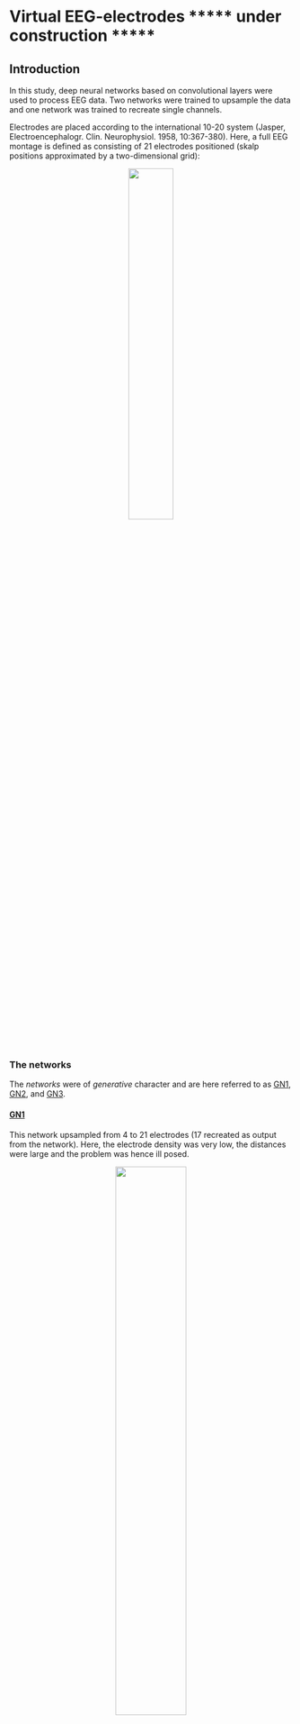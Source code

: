# Virtual EEG-electrodes ***** under construction *****

## Introduction

In this study, deep neural networks based on convolutional layers were used to process EEG data. Two networks were trained to upsample the data and one network was trained to recreate single channels.

Electrodes are placed according to the international 10-20 system (Jasper, Electroencephalogr. Clin. Neurophysiol. 1958, 10:367-380). Here, a full EEG montage is defined  as consisting of 21 electrodes positioned (skalp positions approximated by a two-dimensional grid):

<p align="center">
<img src="https://github.com/Svanteberg/Virtual-EEG-electrodes/blob/master/images/10-20.png" width="40%">
</p>

### The networks

The *networks* were of *generative* character and are here referred to as [GN1](https://github.com/Svanteberg/Virtual-EEG-electrodes/tree/master/GN1), [GN2](https://github.com/Svanteberg/Virtual-EEG-electrodes/tree/master/GN2), and [GN3](https://github.com/Svanteberg/Virtual-EEG-electrodes/tree/master/GN3).

#### [GN1](https://github.com/Svanteberg/Virtual-EEG-electrodes/tree/master/GN1)

This network upsampled from 4 to 21 electrodes (17 recreated as output from the network). Here, the electrode density was very low, the distances were large and the problem was hence ill posed.

<p align="center">
<img src="https://github.com/Svanteberg/Virtual-EEG-electrodes/blob/master/images/10-20_4-17.png" width="50%">
</p>

#### [GN2](https://github.com/Svanteberg/Virtual-EEG-electrodes/tree/master/GN2)

This network upsampled from 14 to 21 electrodes (7 recreated as output from the network). For this case, the electrode density was higher, the electrodes had an even distribution and the recreated values lay within a field of known values (in reality, the density decreases in radial direction due to the spherical geometry). The conditions for finding a solution for the problem was thus more favorable.

<p align="center">
<img src="https://github.com/Svanteberg/Virtual-EEG-electrodes/blob/master/images/10-20_14-7.png" width="50%">
</p>

#### [GN3](https://github.com/Svanteberg/Virtual-EEG-electrodes/tree/master/GN3)

This network recreated the value of any one blocked channel. The signal of the blocked channel was replaced by low amplitude white noise. In addition to recreating the signal, the network therefore also had to learn to detect which channel was missing.

<p align="center">
<img src="https://github.com/Svanteberg/Virtual-EEG-electrodes/blob/master/images/movie_gn3.gif" width="50%">
</p>

An example of the training progression for GN1 of the first 0 to 200 examples is given below. The original signal is in red and the recreated is in blue.

<img src="https://github.com/Svanteberg/Virtual-EEG-electrodes/blob/master/images/movie.gif" width="110%">

---

## Installing software and running scripts

Blue font in the text indicate link to directory or script.

### Directories

The directory [GN1](https://github.com/Svanteberg/Virtual-EEG-electrodes/tree/master/GN1) contain the files:

   [gn1.py](https://github.com/Svanteberg/Virtual-EEG-electrodes/tree/master/GN1/gn1.py)

   [gn1_generate_from_model.py](https://github.com/Svanteberg/Virtual-EEG-electrodes/tree/master/GN1/gn1_generate_from_model.py)

   [gn1_generate_from_pretrained.py](https://github.com/Svanteberg/Virtual-EEG-electrodes/tree/master/GN1/gn1_generate_from_pretrained.py)

   [gn1_gui.py](https://github.com/Svanteberg/Virtual-EEG-electrodes/tree/master/GN1/gn1_gui.py)

   [gn1_weights.h5](https://github.com/Svanteberg/Virtual-EEG-electrodes/tree/master/GN1/gn1_weights.h5)

   [plot_eeg_gn1.py](https://github.com/Svanteberg/Virtual-EEG-electrodes/tree/master/GN1/plot_eeg_gn1.py).

The directory [GN2](https://github.com/Svanteberg/Virtual-EEG-electrodes/tree/master/GN2) contain the files:

   [gn2.py](https://github.com/Svanteberg/Virtual-EEG-electrodes/tree/master/GN2/gn2.py)

   [gn2_gui.py](https://github.com/Svanteberg/Virtual-EEG-electrodes/tree/master/GN2/gn2_gui.py)

   [gn2_weights.h5](https://github.com/Svanteberg/Virtual-EEG-electrodes/tree/master/GN2/gn2_weights.h5)

   [plot_eeg_gn2.py](https://github.com/Svanteberg/Virtual-EEG-electrodes/tree/master/GN2/plot_eeg_gn2.py).

The directory [GN3](https://github.com/Svanteberg/Virtual-EEG-electrodes/tree/master/GN3) contain the files:

   [gn3.py](https://github.com/Svanteberg/Virtual-EEG-electrodes/tree/master/GN3/gn3.py)

   [gn3_gui.py](https://github.com/Svanteberg/Virtual-EEG-electrodes/tree/master/GN3/gn3_gui.py)

   [gn3_weights.h5](https://github.com/Svanteberg/Virtual-EEG-electrodes/tree/master/GN3/gn3_weights.h5)

   [plot_eeg_gn3.py](https://github.com/Svanteberg/Virtual-EEG-electrodes/tree/master/GN3/plot_eeg_gn3.py).

The files `gn1.py`, `gn2.py`, and `gn3.py` are simpler versions for training the respective networks.

The files `gn1_gui.py`, `gn2_gui.py`, and `gn3_gui.py` are GUI versions that shows the training progression and intermittently shows EEG examples.

The files `gn1_weight.h5`, `gn2_weights.h5`, and `gn3_weight.h5` contain weights of networks trained on real EEG data.

The files `plot_eeg_gn1.py`, `plot_eeg_gn2.py`, and `plot_eeg_gn3.py` are simple GUIs for visualizing the resulting generated data and compare it to the original EEG. 

For the GN1 network, a script for generating data from a model that you have trained is provided in the file `gn1_generate_from_model.py` and the file `gn1_generate_from_pretrained.py` will create the model using the provided weights `gn1_weights.h5` and generate data. 

### Setting up Anaconda environment

The following instructions have been written for Linux. It is assumed that a computer with working installed (nVidia) graphics card and drivers are used.

To use / train the networks, first install Anaconda, https://www.anaconda.com/products/individual

```
    wget https://repo.anaconda.com/archive/Anaconda3-2020.07-Linux-x86_64.sh
    chmod +x Anaconda3-2020.07-Linux-x86_64.sh
    ./Anaconda3-2020.07-Linux-x86_64.sh
```


Then create an Anaconda environment from one of the available environment files

```
    conda env create -f environment_1.yml
```

Activate the environment you just created

```
    conda activate eeg1
```

### Data

Choose one of the options:

   1. Setup your EEG data according to the proposed organization (see *Data organization*, below).
   2. Download a small sample of available [artificial data](https://github.com/Svanteberg/Virtual-EEG-electrodes/tree/master/Artificial_EEG_for_testing_scripts/data).
   3. Create some artificial data using the available [script](https://github.com/Svanteberg/Virtual-EEG-electrodes/blob/master/Artificial_EEG_for_testing_scripts/art_eeg.py):

 ```
    python3.7 art_eeg.py
 ```
### Train network

To train a network of type GN1, run

```
    python3.7 gn1.py
```

### Use a trained network for generating new artificial data

To use a model, that you have trained, on new EEG data, find the path of the model you would like to use, and modify the script `gn1_generate_from_model.py` to use this path for loading the model. Then run the script

```
    python3.7 gn1_generate_from_model.py
```

To instead use a pre-trained network of type GN1 on new EEG data, the file `gn1_weights.h5` will have to be downloaded into a folder named *models*. Then run

```
    python3.7 gn1_generate_from_pretrained.py
```

### Visualizing data

To visualize the generated data, and to compare it to the original EEG data, run

 ```
    python3.7 plot_eeg_gn1.py
 ```

This will open a GUI. Use the 'Open directory' button to navigate in the *results* folder to find the EEG data you want to visualize.

<p align="center">
<img src="https://github.com/Svanteberg/Virtual-EEG-electrodes/blob/master/images/eeg_gui_results_screenshot.png" width="50%">
</p>

The available weights are from networks trained on real EEG data. It is possible to use a network with these weights applied to the artificial data but with mixed results. The network will mainly have problem with examples having random signals and/or signals with limited spatial distributions.

---

## Data

The EEG data from the published database created at the Temple University Hospital (TUH), Philadelphia (Obeid & Picone, Frontiers of neuroscience 2016, 10:1-5) was used for this study. The TUH EEG Corpus (v1.1.0) with average reference was used (downloaded during 17-21 January 2019).

The Python library ‘pyEDFlib’ (Nahrstaedt & Lee-Messer, https://github.com/holgern/pyedflib) was used to extract EEG data. A total of 11,163 recordings (roughly 5,144 hours, from 1,385 subjects) with duration > 300 seconds and sampled at 256 Hz was extracted from the data set. The data was bandpass filtered between 0.3 Hz and 40 Hz using second-degree Butterworth filters. A 60 Hz notch filter was used to remove residual AC-noise. Filtering was applied with zero phase shift.

### Data organization

*The developed scripts require that the data is organized in a specific way. This may well be the main challenge for anyone attempting to use the scripts, and it will likely save time to instead modify them to accommodate your own data structure. An example, containing artificial EEG data, is provided [here](https://github.com/Svanteberg/Virtual-EEG-electrodes/tree/master/Artificial_EEG_for_testing_scripts). A script for generating more data is also provided.*

The data was organized with each subject having a folder containing one or more of their respective EEG recordings. All EEGs in each folder were divided into numpy files of 10 s epochs and numbered in consecutive order. 

<p align="center">
<img src="https://github.com/Svanteberg/Virtual-EEG-electrodes/blob/master/images/data_architecture.png" width="75%">
</p>

Two lists mapping the numpy files to the subjects and EEG recordings were created. A subject list:

```
    [subject id 0, subject id 1, ..., subject id n]
```

An index list for the numpy files:

```
    (subject id 0 ->) [[[[start EEG 1,end EEG 1],[start EEG 2,end EEG 2],...,[start EEG p,end EEG p]],
    (subject id 1 ->) [[start EEG 1,end EEG 1],[start EEG 2,end EEG 2],...,[start EEG q,end EEG q]],
                        .
                        .
                        .
    (subject id n ->) [[start EEG 1,end EEG 1],[start EEG 2,end EEG 2],...,[start EEG r,end EEG r]]]]
```

e.g.

```
    subject_list = ['00000000','00000032', ...,'00013453']
    
    index_list = [[[0,121],[122,205]],
                [[0,93],[94,303],[304,511],[512,789]],
                    .
                    .
                    .
                [[0,64],[65,247],[248,388],[389,601]]]
```

so that each row in the index list corresponds to a subject and the numbers in each bracket correspond to the start and end of an EEG recording. *In hindsight, a better option may be to store each recording in individual folders. This would reduce the risk of accidently concatenate files from different recordings due to programming errors or faulty information in the index file.*

#### Data format
Each EEG example that the networks process were 10 s in duration, or 2,560 samples. The numpy files hence had the size (21, 2560). The electrode order was (and must be for the scripts to work): FP1, F7 ,T3, T5, Fp2, F8, T4, T6, F3, C3, P3, O1, F4, C4, P4, O2, A1, A2, FZ, CZ, PZ.

#### Data split
The data was split in a 80, 10 and 10 percent distribution for training, validation and testing. The distribution was with regard to the number of subjects to keep the data sets disjoint.

---

## Network architecture

The network analyzed temporal and spatial dimensions separately. First, a series of convolutional layers analyzed the data for temporal features. Second, all electrodes were analyzed using a convolutional layer with kernel size equal to the number of electrodes, followed by upsampling to the correct number of electrodes by a convolutional transpose layer. Third, convolutional transpose layers assembles the signals. Fourth the network ends with a convolutional layer that merges all filters. LeakyReLU activations follow most convolutional layers. A schematic of the data flow through the network is shown below, illustrating how temporal and spatial dimensions are compressed/decompressed.

<p align="center">
<img src="https://github.com/Svanteberg/Virtual-EEG-electrodes/blob/master/images/network_data_flow.png" width="75%">
</p>

For example, the structure of GN1 was:

Temporal encoder block:
```
    def conv(self,x):
        # convolutional block
        for i in range(4):
            x = Conv2D(filters = 32*2**i, kernel_size = (1, 3), strides = (1, 2), padding = 'same')(x)
            x = LeakyReLU(alpha = 0.2)(x)
        return x
```

Spatial analysis:
```
        x = Conv2D(1024, kernel_size = (4, 1), strides = 1, padding = 'valid')(x)
        x = LeakyReLU(alpha = 0.2)(x)
        x = Conv2DTranspose(filters = 256, kernel_size = (17, 1), strides = 1, padding = 'valid')(x)
        x = LeakyReLU(alpha = 0.2)(x)
```

Temporal decoder
```
    def deconv(self,x):
        # deconvolutional block
        for i in range(4):
            x = Conv2DTranspose(filters = 32*2**(3 - i), kernel_size = (1, 3), strides = (1, 2), padding = 'same')(x)
            if i != 3:
                x = LeakyReLU(alpha = 0.2)(x)
        return x
```

Assembled network:
```
    def generator_model(self):
        input_eeg = Input(shape = (4,2560,1))
        # temporal encoder
        x = self.conv(input_eeg)
        # spatial analysis
        x = Conv2D(1024, kernel_size = (4, 1), strides = 1, padding = 'valid')(x)
        x = LeakyReLU(alpha = 0.2)(x)
        x = Conv2DTranspose(filters = 256, kernel_size = (17, 1), strides = 1, padding = 'valid')(x)
        x = LeakyReLU(alpha = 0.2)(x)
        # temporal decoder
        x = self.deconv(x)
        # merging all filters
        x = Conv2D(1,kernel_size = (1, 1), strides = 1)(x)
        return Model(inputs = input_eeg, outputs = x, name = 'generator')
```

---

## Training schedule

An epoch fo training was defined as training with one example from each subject in the training set. For each epoch of training, the training order of the subjects were randomized

<p align="center">
<img src="https://github.com/Svanteberg/Virtual-EEG-electrodes/blob/master/images/subjects_rand_ord.png" width="100%">
</p>

and the network was trained with one example from each subject. For each subject and training epoch, the EEG recordings were given a random order.

<p align="center">
<img src="https://github.com/Svanteberg/Virtual-EEG-electrodes/blob/master/images/eeg_rand_ord.png" width="65%">
</p>

A start position in the first EEG was randomly chosen by first randomly choosing a numpy file and then a random start position within the file. This way of drawing examples resulted in 10 s intervals overlapping two 10 s numpy files. These two files were loaded and concatenated, the example could then be extracted.

<p align="center">
<img src="https://github.com/Svanteberg/Virtual-EEG-electrodes/blob/master/images/file_concat.png" width="35%">
</p>

The motivation for this was to allow for a variation in the training data to counteract overfitting, compared to using non-overlapping static 10 s examples. Given the realtively large total amount of data, it was not feasable to load all data and store it in the primary memory. Using 10 s instead of whole recordings hence allowed for faster loading times and more varied training content.

If the amplitude was between -500 and 500 µV, the example was accepted and used for training. If not, a new starting position in the recording was randomly chosen and the new example was checked for amplitude. This was repeated up to 100 times. If all 100 examples of that recording were rejected, the same procedure was performed for the next recording, and so on. If all examples of all recordings of a subject were rejected, no training took place that epoch for that specific subject.

